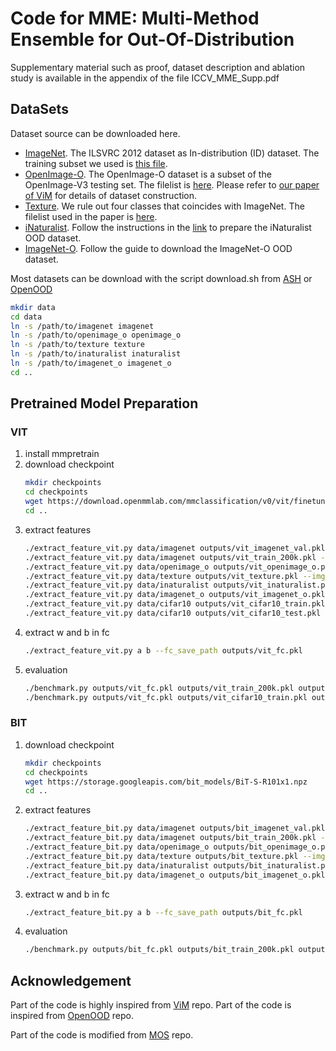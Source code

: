 # Code for MME: Multi-Method Ensemble for Out-Of-Distribution

Supplementary material such as proof, dataset description and ablation study is available in the appendix of the file ICCV_MME_Supp.pdf

## DataSets

Dataset source can be downloaded here.

- [ImageNet](https://www.image-net.org/). The ILSVRC 2012 dataset as In-distribution (ID) dataset. The training subset we used is [this file](datalists/imagenet2012_train_random_200k.txt).
- [OpenImage-O](https://github.com/openimages/dataset/blob/main/READMEV3.md). The OpenImage-O dataset is a subset of the OpenImage-V3 testing set. The filelist is [here](datalists/openimage_o.txt). Please refer to [our paper of ViM](http://ooddetection.github.io) for details of dataset construction.
- [Texture](https://www.robots.ox.ac.uk/~vgg/data/dtd/). We rule out four classes that coincides with ImageNet. The filelist used in the paper is [here](datalists/texture.txt).
- [iNaturalist](https://arxiv.org/pdf/1707.06642.pdf). Follow the instructions in the [link](https://github.com/deeplearning-wisc/large_scale_ood) to prepare the iNaturalist OOD dataset.
- [ImageNet-O](https://github.com/hendrycks/natural-adv-examples). Follow the guide to download the ImageNet-O OOD dataset.

Most datasets can be download with the script download.sh from [ASH](https://github.com/andrijazz/ash) or [OpenOOD](https://github.com/Jingkang50/OpenOOD)

```bash
mkdir data
cd data
ln -s /path/to/imagenet imagenet
ln -s /path/to/openimage_o openimage_o
ln -s /path/to/texture texture
ln -s /path/to/inaturalist inaturalist
ln -s /path/to/imagenet_o imagenet_o
cd ..
```

## Pretrained Model Preparation

### VIT

1. install mmpretrain
2. download checkpoint
   ```bash
   mkdir checkpoints
   cd checkpoints
   wget https://download.openmmlab.com/mmclassification/v0/vit/finetune/vit-base-p16_in21k-pre-3rdparty_ft-64xb64_in1k-384_20210928-98e8652b.pth
   cd ..
   ```
3. extract features
   ```bash
   ./extract_feature_vit.py data/imagenet outputs/vit_imagenet_val.pkl --img_list datalists/imagenet2012_val_list.txt
   ./extract_feature_vit.py data/imagenet outputs/vit_train_200k.pkl --img_list datalists/imagenet2012_train_random_200k.txt
   ./extract_feature_vit.py data/openimage_o outputs/vit_openimage_o.pkl --img_list datalists/openimage_o.txt
   ./extract_feature_vit.py data/texture outputs/vit_texture.pkl --img_list datalists/texture.txt
   ./extract_feature_vit.py data/inaturalist outputs/vit_inaturalist.pkl
   ./extract_feature_vit.py data/imagenet_o outputs/vit_imagenet_o.pkl
   ./extract_feature_vit.py data/cifar10 outputs/vit_cifar10_train.pkl --img_list datalists/cifar10_train.txt
   ./extract_feature_vit.py data/cifar10 outputs/vit_cifar10_test.pkl --img_list datalists/cifar10_test.txt
   ```
4. extract w and b in fc
   ```bash
   ./extract_feature_vit.py a b --fc_save_path outputs/vit_fc.pkl
   ```
5. evaluation
   ```bash
   ./benchmark.py outputs/vit_fc.pkl outputs/vit_train_200k.pkl outputs/vit_imagenet_val.pkl outputs/vit_openimage_o.pkl outputs/vit_texture.pkl outputs/vit_inaturalist.pkl outputs/vit_imagenet_o.pkl
   ./benchmark.py outputs/vit_fc.pkl outputs/vit_cifar10_train.pkl outputs/vit_cifar10_test.pkl outputs/vit_openimage_o.pkl outputs/vit_texture.pkl outputs/vit_inaturalist.pkl outputs/vit_imagenet_o.pkl
   ```

### BIT

1. download checkpoint
   ```bash
   mkdir checkpoints
   cd checkpoints
   wget https://storage.googleapis.com/bit_models/BiT-S-R101x1.npz
   cd ..
   ```
2. extract features
   ```bash
   ./extract_feature_bit.py data/imagenet outputs/bit_imagenet_val.pkl --img_list datalists/imagenet2012_val_list.txt
   ./extract_feature_bit.py data/imagenet outputs/bit_train_200k.pkl --img_list datalists/imagenet2012_train_random_200k.txt
   ./extract_feature_bit.py data/openimage_o outputs/bit_openimage_o.pkl --img_list datalists/openimage_o.txt
   ./extract_feature_bit.py data/texture outputs/bit_texture.pkl --img_list datalists/texture.txt
   ./extract_feature_bit.py data/inaturalist outputs/bit_inaturalist.pkl
   ./extract_feature_bit.py data/imagenet_o outputs/bit_imagenet_o.pkl
   ```
3. extract w and b in fc
   ```bash
   ./extract_feature_bit.py a b --fc_save_path outputs/bit_fc.pkl
   ```
4. evaluation
   ```bash
   ./benchmark.py outputs/bit_fc.pkl outputs/bit_train_200k.pkl outputs/bit_imagenet_val.pkl outputs/bit_openimage_o.pkl outputs/bit_texture.pkl outputs/bit_inaturalist.pkl outputs/bit_imagenet_o.pkl
   ```

## Acknowledgement

Part of the code is highly inspired from [ViM](https://github.com/haoqiwang/vim) repo.
Part of the code is inspired from [OpenOOD](https://github.com/Jingkang50/OpenOOD) repo.

Part of the code is modified from [MOS](https://github.com/deeplearning-wisc/large_scale_ood) repo.
